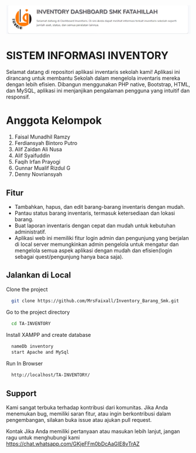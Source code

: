 ![Logo](./img/ta-logo.png)
# SISTEM INFORMASI INVENTORY

Selamat datang di repositori aplikasi inventaris sekolah kami! Aplikasi ini dirancang untuk membantu Sekolah dalam mengelola inventaris mereka dengan lebih efisien. Dibangun menggunakan PHP native, Bootstrap, HTML, dan MySQL, aplikasi ini menjanjikan pengalaman pengguna yang intuitif dan responsif.


# Anggota Kelompok
1. Faisal Munadhil Ramzy
2. Ferdiansyah Bintoro Putro
3. Alif Zaidan Ali Nusa
4. Alif Syaifuddin
5. Faqih Irfan Prayogi
6. Gunnar Mualif Rizdul G
7. Denny Novriansyah



## Fitur 

- Tambahkan, hapus, dan edit barang-barang inventaris dengan mudah.
- Pantau status barang inventaris, termasuk ketersediaan dan lokasi barang.
- Buat laporan inventaris dengan cepat dan mudah untuk kebutuhan administratif.
- Aplikasi web ini memiliki fitur login admin dan pengunjung yang berjalan di local server memungkinkan admin pengelola untuk mengatur dan mengelola semua aspek aplikasi dengan mudah dan efisien(login sebagai quest/pengunjung hanya baca saja).


## Jalankan di Local

Clone the project

```bash
  git clone https://github.com/MrsFaixall/Inventory_Barang_Smk.git
```

Go to the project directory

```bash
  cd TA-INVENTORY
```

Install XAMPP and create database

```bash
  nameDb inventory
  start Apache and MySql
```

Run In Browser

```bash
  http://localhost/TA-INVENTORY/
```


## Support

Kami sangat terbuka terhadap kontribusi dari komunitas. Jika Anda menemukan bug, memiliki saran fitur, atau ingin berkontribusi dalam pengembangan, silakan buka issue atau ajukan pull request.

Kontak
Jika Anda memiliki pertanyaan atau masukan lebih lanjut, jangan ragu untuk menghubungi kami https://chat.whatsapp.com/GKjeFFm0bDcAaGIE8vTrAZ
